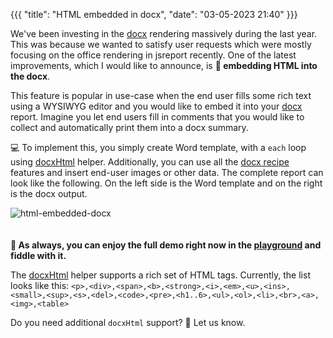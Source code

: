 ﻿
{{{
    "title": "HTML embedded in docx",
    "date": "03-05-2023 21:40"
}}}

We've been investing in the [docx](/learn/docx) rendering massively during the last year. This was because we wanted to satisfy user requests which were mostly focusing on the office rendering in jsreport recently. One of the latest improvements, which I would like to announce, is **🚀 embedding HTML into the docx**.

This feature is popular in use-case when the end user fills some rich text using a WYSIWYG editor and you would like to embed it into your [docx](/learn/docx) report. Imagine you let end users fill in comments that you would like to collect and automatically print them into a docx summary.

💻 To implement this, you simply create Word template, with a `each` loop using [docxHtml](https://jsreport.net/learn/docx#docxhtml) helper.  Additionally, you can use all the [docx recipe](/learn/docx) features and insert end-user images or other data. The complete report can look like the following. On the left side is the Word template and on the right is the docx output.

![html-embedded-docx](/img/blog/html-embedded-docx.png)    
<br/>    
**🧪 As always, you can enjoy the full demo right now in the [playground](https://playground.jsreport.net/w/admin/sPIbOLmU) and fiddle with it.**

The [docxHtml](https://jsreport.net/learn/docx#docxhtml) helper supports a rich set of HTML tags. Currently, the list looks like this:
`<p>,<div>,<span>,<b>,<strong>,<i>,<em>,<u>,<ins>,<small>,<sup>,<s>,<del>,<code>,<pre>,<h1..6>,<ul>,<ol>,<li>,<br>,<a>,<img>,<table>`

Do you need additional `docxHtml` support? 🙏 Let us know.